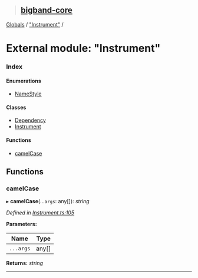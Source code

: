> ## [bigband-core](../README.md)

[Globals](../globals.md) / ["Instrument"](_instrument_.md) /

# External module: "Instrument"

### Index

#### Enumerations

* [NameStyle](../enums/_instrument_.namestyle.md)

#### Classes

* [Dependency](../classes/_instrument_.dependency.md)
* [Instrument](../classes/_instrument_.instrument.md)

#### Functions

* [camelCase](_instrument_.md#camelcase)

## Functions

###  camelCase

▸ **camelCase**(...`args`: any[]): *string*

*Defined in [Instrument.ts:105](https://github.com/imaman/bigband/blob/2497e7d/packages/core/src/Instrument.ts#L105)*

**Parameters:**

Name | Type |
------ | ------ |
`...args` | any[] |

**Returns:** *string*

___